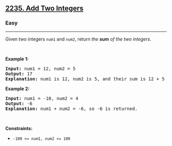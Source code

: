 <h2><a href="https://leetcode.com/problems/add-two-integers/?envType=company&envId=jane-street&favoriteSlug=jane-street-all">2235. Add Two Integers</a></h2><h3>Easy</h3><hr>Given two integers <code>num1</code> and <code>num2</code>, return <em>the <strong>sum</strong> of the two integers</em>.
<p>&nbsp;</p>
<p><strong class="example">Example 1:</strong></p>

<pre>
<strong>Input:</strong> num1 = 12, num2 = 5
<strong>Output:</strong> 17
<strong>Explanation:</strong> num1 is 12, num2 is 5, and their sum is 12 + 5 = 17, so 17 is returned.
</pre>

<p><strong class="example">Example 2:</strong></p>

<pre>
<strong>Input:</strong> num1 = -10, num2 = 4
<strong>Output:</strong> -6
<strong>Explanation:</strong> num1 + num2 = -6, so -6 is returned.
</pre>

<p>&nbsp;</p>
<p><strong>Constraints:</strong></p>

<ul>
	<li><code>-100 &lt;= num1, num2 &lt;= 100</code></li>
</ul>

